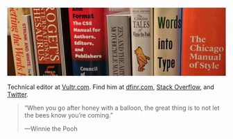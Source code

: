 ![Header](https://raw.githubusercontent.com/dfinr/dfinr.github.io/mkdocs/docs/images/headerbanner.jpg)

Technical editor at [Vultr.com](https://www.vultr.com). Find him at [dfinr.com](https://dfinr.com), [Stack Overflow](https://stackoverflow.com/users/13642710/dfinr?tab=profile), and [Twitter](https://twitter.com/dfinr).

> “When you go after honey with a balloon, the great thing is to not let the bees know you’re coming.”
> 
> —Winnie the Pooh
